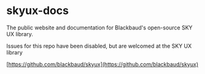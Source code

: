 # skyux-docs

The public website and documentation for Blackbaud's open-source SKY UX library.

Issues for this repo have been disabled, but are welcomed at the SKY UX library

[https://github.com/blackbaud/skyux](https://github.com/blackbaud/skyux)
